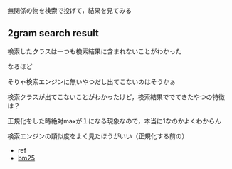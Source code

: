 無関係の物を検索で投げて，結果を見てみる

## 2gram search result

検索したクラスは一つも検索結果に含まれないことがわかった

なるほど

そりゃ検索エンジンに無いやつだし出てこないのはそうかぁ

検索クラスが出てこないことがわかったけど，検索結果ででてきたやつの特徴は？

正規化をした時絶対maxが１になる現象なので，本当に1なのかよくわからん

検索エンジンの類似度をよく見たほうがいい（正規化する前の）

- ref
- [bm25](https://en.wikipedia.org/wiki/Okapi_BM25)

